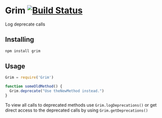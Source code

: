 # Grim [![Build Status](https://travis-ci.org/atom/grim.svg)](https://travis-ci.org/atom/grim)

Log deprecate calls

## Installing

```sh
npm install grim
```

## Usage

```javascript
Grim = require('Grim')

function someOldMethod() {
  Grim.deprecate("Use theNewMethod instead.")
}
```

To view all calls to deprecated methods use `Grim.logDeprecations()` or get direct access to the deprecated calls by using `Grim.getDeprecations()`
